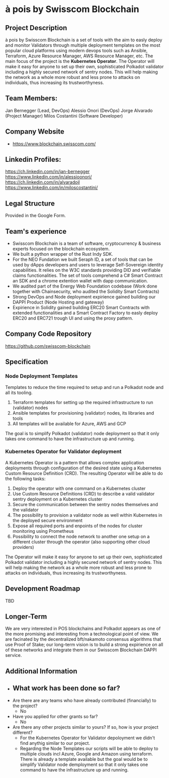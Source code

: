 # à pois by Swisscom Blockchain

## Project Description

à pois by Swisscom Blockchain is a set of tools with the aim to easly deploy and monitor Validators through multiple deployment templates on the most popular cloud platforms using modern devops tools such as Ansible, Terraform, Azure Resource Manager, AWS Resource Manager, etc.
The main focus of the project is the **Kubernetes Operator**. The Operator will make it easy for anyone to set up their own, sophisticated Polkadot validator including a highly secured network of sentry nodes.
This will help making the network as a whole more robust and less prone to attacks on individuals, thus increasing its trustworthyness.

## Team Members:

Jan Bernegger (Lead, DevOps)
Alessio Onori (DevOps)
Jorge Alvarado (Project Manager)
Milos Costantini (Software Developer)

## Company Website

- https://www.blockchain.swisscom.com/

## Linkedin Profiles:

https://ch.linkedin.com/in/jan-bernegger
https://www.linkedin.com/in/alessioonori/
https://ch.linkedin.com/in/alvaradojl
https://www.linkedin.com/in/miloscostantini/

## Legal Structure

Provided in the Google Form.

## Team's experience

- Swisscom Blockchain is a team of software, cryptocurrency & business experts focused on the blockchain ecosystem.
- We built a python wrapper of the Rust Indy SDK.
- For the NEO Fundation we built Seraph ID, a set of tools that can be used by dApps developers and users to leverage Self-Sovereign identity capabilities. It relies on the W3C standards providing DID and verifiable claims functionalities. The set of tools comprehend a C# Smart Contract an SDK and a chrome extention wallet with dapp communication.
- We audited part of the Energy Web Foundation codebase (Work done together with Chainsecurity, who audited the Solidity Smart Contracts)
- Strong DevOps and Node deployment expirience gained building our DAPPI Product (Node Hosting and gateway)
- Expirience in Solidity gained building ERC20 Smart Contracts with extended functionalities and a Smart Contract Factory to easly deploy ERC20 and ERC721 trough UI and using
  the proxy pattern.

## Company Code Repository

https://github.com/swisscom-blockchain

## Specification

### Node Deployment Templates

Templates to reduce the time required to setup and run a Polkadot node and all its tooling.

1. Terraform templates for setting up the required infrastructure to run (validator) nodes
2. Ansible templates for provisioning (validator) nodes, its libraries and tools
3. All templates will be available for Azure, AWS and GCP

The goal is to simplify Polkadot (validator) node deployment so that it only takes one command to have the infrastructure up and running.

### Kubernetes Operator for Validator deployment

A Kubernetes Operator is a pattern that allows complex application deployments through configuration of the desired state using a Kubernetes Custom Resource Definition (CRD).
The resulting Operator will be able to do the following tasks:

1. Deploy the operator with one command on a Kubernetes cluster
2. Use Custom Resource Definitions (CRD) to describe a valid validator sentry deployment on a Kubernetes cluster
3. Secure the communication between the sentry nodes themselves and the validator
4. The possibility to provision a validator node as well within Kubernetes in the deployed secure environment
5. Expose all required ports and enpoints of the nodes for cluster monitoring using Prometheus
6. Possibility to connect the node network to another one setup on a different cluster through the operator (also supporting other cloud providers)

The Operator will make it easy for anyone to set up their own, sophisticated Polkadot validator including a highly secured network of sentry nodes.
This will help making the network as a whole more robust and less prone to attacks on individuals, thus increasing its trustworthyness.

## Development Roadmap

TBD

## Longer-Term

We are very interested in POS blockchains and Polkadot appears as one of the more promising and interesting from a technological point of view. We are facinated by the
decentralized bft/nakamoto consensus algorithms that use Proof of Stake; our long-term vision is to build a strong expirience on all of these networks and integrate them in our Swisscom Blockchain DAPPI service.

## Additional Information

- ## What work has been done so far?
- Are there are any teams who have already contributed (financially) to the project?
  - No
- Have you applied for other grants so far?
  - No
- Are there any other projects similar to yours? If so, how is your project different?
  - For the Kubernetes Operator for Validator depoloyment we didn't find anythig similar to our project.
  - Regarding the Node Templates our scripts will be able to deploy to multiple clouds incl Azure, Google and Amazon using terraform. There is already a template available but the goal would be to simplify Validator node demployment so that it only takes one command to have the infrastructure up and running.
